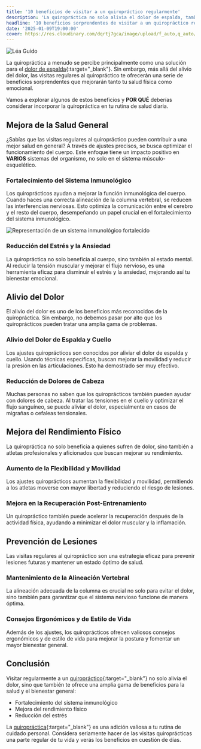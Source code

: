 ```yaml
---
title: '10 beneficios de visitar a un quiropráctico regularmente'
description: 'La quiropráctica no solo alivia el dolor de espalda, también mejora la salud física y emocional con beneficios sorprendentes al visitarla regularmente.'
headline: '10 beneficios sorprendentes de visitar a un quiropráctico regularmente'
date: '2025-01-09T19:00:00'
cover: https://res.cloudinary.com/dqrtj7gca/image/upload/f_auto,q_auto/v1/website/blog/beneficios-quiropractico-1
---
```


![Léa Guido](https://res.cloudinary.com/dqrtj7gca/image/upload/f_auto,q_auto/v1/website/blog/beneficios-quiropractico-1)

La quiropráctica a menudo se percibe principalmente como una solución para el [dolor de espalda](https://columnaquiro.com/blog/dolor-de-espalda){:target="_blank"}. Sin embargo, más allá del alivio del dolor, las visitas regulares al quiropráctico te ofrecerán una serie de beneficios sorprendentes que mejorarán tanto tu salud física como emocional.

Vamos a explorar algunos de estos beneficios y **POR QUÉ** deberías considerar incorporar la quiropráctica en tu rutina de salud diaria.

## Mejora de la Salud General

¿Sabías que las visitas regulares al quiropráctico pueden contribuir a una mejor salud en general? A través de ajustes precisos, se busca optimizar el funcionamiento del cuerpo. Este enfoque tiene un impacto positivo en **VARIOS** sistemas del organismo, no solo en el sistema músculo-esquelético.


### Fortalecimiento del Sistema Inmunológico

Los quiroprácticos ayudan a mejorar la función inmunológica del cuerpo. Cuando haces una correcta alineación de la columna vertebral, se reducen las interferencias nerviosas. Esto optimiza la comunicación entre el cerebro y el resto del cuerpo, desempeñando un papel crucial en el fortalecimiento del sistema inmunológico.

![Representación de un sistema inmunológico fortalecido](https://res.cloudinary.com/dqrtj7gca/image/upload/f_auto,q_auto/v1/website/blog/sistema-inmunologico)

### Reducción del Estrés y la Ansiedad

La quiropráctica no solo beneficia al cuerpo, sino también al estado mental. Al reducir la tensión muscular y mejorar el flujo nervioso, es una herramienta eficaz para disminuir el estrés y la ansiedad, mejorando así tu bienestar emocional.


## Alivio del Dolor

El alivio del dolor es uno de los beneficios más reconocidos de la quiropráctica. Sin embargo, no debemos pasar por alto que los quiroprácticos pueden tratar una amplia gama de problemas.

### Alivio del Dolor de Espalda y Cuello

Los ajustes quiroprácticos son conocidos por aliviar el dolor de espalda y cuello. Usando técnicas específicas, buscan mejorar la movilidad y reducir la presión en las articulaciones. Esto ha demostrado ser muy efectivo.


### Reducción de Dolores de Cabeza

Muchas personas no saben que los quiroprácticos también pueden ayudar con dolores de cabeza. Al tratar las tensiones en el cuello y optimizar el flujo sanguíneo, se puede aliviar el dolor, especialmente en casos de migrañas o cefaleas tensionales.

## Mejora del Rendimiento Físico

La quiropráctica no solo beneficia a quienes sufren de dolor, sino también a atletas profesionales y aficionados que buscan mejorar su rendimiento.

### Aumento de la Flexibilidad y Movilidad

Los ajustes quiroprácticos aumentan la flexibilidad y movilidad, permitiendo a los atletas moverse con mayor libertad y reduciendo el riesgo de lesiones.

### Mejora en la Recuperación Post-Entrenamiento

Un quiropráctico también puede acelerar la recuperación después de la actividad física, ayudando a minimizar el dolor muscular y la inflamación.


## Prevención de Lesiones

Las visitas regulares al quiropráctico son una estrategia eficaz para prevenir lesiones futuras y mantener un estado óptimo de salud.

### Mantenimiento de la Alineación Vertebral

La alineación adecuada de la columna es crucial no solo para evitar el dolor, sino también para garantizar que el sistema nervioso funcione de manera óptima.


### Consejos Ergonómicos y de Estilo de Vida

Además de los ajustes, los quiroprácticos ofrecen valiosos consejos ergonómicos y de estilo de vida para mejorar la postura y fomentar un mayor bienestar general.

## Conclusión

Visitar regularmente a un [quiropráctico](https://columnaquiro.com/blog/los-mejores-quiropracticos-valencia){:target="_blank"} no solo alivia el dolor, sino que también te ofrece una amplia gama de beneficios para la salud y el bienestar general:

- Fortalecimiento del sistema inmunológico
- Mejora del rendimiento físico
- Reducción del estrés

La [quiropráctica](https://columnaquiro.com/que-es-la-quiropractica){:target="_blank"} es una adición valiosa a tu rutina de cuidado personal. Considera seriamente hacer de las visitas quiroprácticas una parte regular de tu vida y verás los beneficios en cuestión de días.
